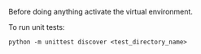 Before doing anything activate the virtual environment.

To run unit tests:
```
python -m unittest discover <test_directory_name>
```

